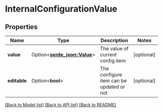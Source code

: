# InternalConfigurationValue

## Properties

Name | Type | Description | Notes
------------ | ------------- | ------------- | -------------
**value** | Option<[**serde_json::Value**](.md)> | The value of current config item | [optional]
**editable** | Option<**bool**> | The configure item can be updated or not | [optional]

[[Back to Model list]](../README.md#documentation-for-models) [[Back to API list]](../README.md#documentation-for-api-endpoints) [[Back to README]](../README.md)


